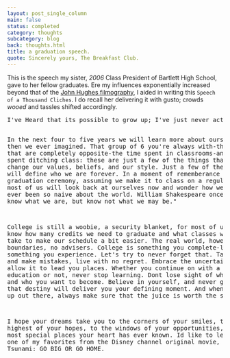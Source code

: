 ```yaml
---
layout: post_single_column
main: false
status: completed
category: thoughts
subcategory: blog
back: thoughts.html
title: a graduation speech.
quote: Sincerely yours, The Breakfast Club.
---
```


This is the speech my sister, _2006_ Class President of Bartlett High School, gave to her fellow graduates. Ere my influences exponentially increased beyond that of the <a href="http://en.wikipedia.org/wiki/John_Hughes_(filmmaker)#Filmography">John Hughes filmography</a>, I aided in writing this `Speech of a Thousand Cliches`. I do recall her delivering it with gusto; crowds _wooed_ and tassles shifted accordingly.

<div class="snippet">
   <pre class="text">
I've Heard that its possible to grow up; I've just never actually met anyone that has. The real world. How many of us are actually going to find out what it is after today? For those of us headed to a university after the summer, the answer is: we won't find out any time soon. At least not tomorrow. 

In the next four to five years we will learn more about ourselves then we ever imagined. That group of 6 you're always with-the roommates that are completely opposite-the time spent in classrooms-and the time spent ditching class: these are just a few of the things that will change our values, beliefs, and our style. Just a few of the things that will define who we are forever. In a moment of rememberance at our next graduation ceremony, assuming we make it to class on a regular basis, most of us will look back at ourselves now and wonder how we could have ever been so naive about the world. William Shakespeare once said "we know what we are, but know not what we may be." 

College is still a woobie, a security blanket, for most of us; we know how many credits we need to graduate and what classes we need to take to make our schedule a bit easier. The real world, however, has no boundaries, no advisers. College is something you complete-life is something you experience. Let's try to never forget that. Take chances and make mistakes, live with no regret. Embrace the uncertainty and allow it to lead you places. Whether you continue on with a formal education or not, never stop learning. Dont lose sight of who you are, and who you want to become. Believe in yourself, and never give up hope that destiny will deliver you your defining moment. And when you do end up out there, always make sure that the juice is worth the squeeze. 

I hope your dreams take you to the corners of your smiles, to the highest of your hopes, to the windows of your opportunities, and to the most special places your heart has ever known. Id like to leave you with one of my favorites from the Disney channel original movie, Johnny Tsunami: GO BIG OR GO HOME.
  </pre>
</div>